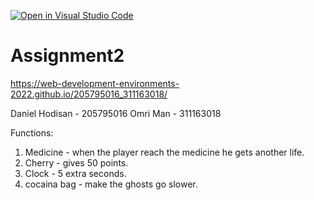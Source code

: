 [![Open in Visual Studio Code](https://classroom.github.com/assets/open-in-vscode-c66648af7eb3fe8bc4f294546bfd86ef473780cde1dea487d3c4ff354943c9ae.svg)](https://classroom.github.com/online_ide?assignment_repo_id=7803424&assignment_repo_type=AssignmentRepo)
# Assignment2
 
https://web-development-environments-2022.github.io/205795016_311163018/

Daniel Hodisan - 205795016
Omri Man - 311163018

Functions:
1) Medicine - when the player reach the medicine he gets another life.
2) Cherry - gives 50 points.
3) Clock - 5 extra seconds.
4) cocaina bag - make the ghosts go slower.
